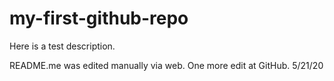 # my-first-github-repo
Here is a test description.

README.me was edited manually via web.  One more edit at GitHub.  5/21/20
